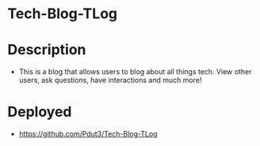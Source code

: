 # Tech-Blog-TLog

# Description
- This is a blog that allows users to blog about all things tech. View other users, ask questions, have interactions and much more!

# Deployed 
- https://github.com/Pdut3/Tech-Blog-TLog
